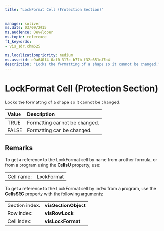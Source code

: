 ```yaml
---
title: "LockFormat Cell (Protection Section)"
 
 
manager: soliver
ms.date: 03/09/2015
ms.audience: Developer
ms.topic: reference
f1_keywords:
- vis_sdr.chm625
 
ms.localizationpriority: medium
ms.assetid: e9a640f4-0af0-317c-b77b-f32c651e87b4
description: "Locks the formatting of a shape so it cannot be changed."
---
```


# LockFormat Cell (Protection Section)

Locks the formatting of a shape so it cannot be changed.
  
|**Value**|**Description**|
|:-----|:-----|
| TRUE  <br/> | Formatting cannot be changed. |
| FALSE  <br/> | Formatting can be changed. |
   
## Remarks

To get a reference to the LockFormat cell by name from another formula, or from a program using the **CellsU** property, use: 
  
|||
|:-----|:-----|
| Cell name:  <br/> | LockFormat  <br/> |
   
To get a reference to the LockFormat cell by index from a program, use the **CellsSRC** property with the following arguments: 
  
|||
|:-----|:-----|
| Section index:  <br/> |**visSectionObject** <br/> |
| Row index:  <br/> |**visRowLock** <br/> |
| Cell index:  <br/> |**visLockFormat** <br/> |
   

